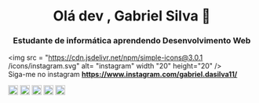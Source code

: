<h1 align = "center"> Olá dev , Gabriel Silva 🤘 </h1>
<h3 align = "center"> Estudante de informática aprendendo Desenvolvimento Web </h3>

  <img src = "https://cdn.jsdelivr.net/npm/simple-icons@3.0.1 /icons/instagram.svg" alt= "instagram" width "20" height="20"  />  
  Siga-me no instagram **https://www.instagram.com/gabriel.dasilva11/**



<p align = "left">
  <img src = "https://devicons.github.io/devicon/devicon.git/icons/react/react-original-wordmark.svg" alt = "react" width = "20" height = "20" />
<img src = "https://devicons.github.io/devicon/devicon.git/icons/css3/css3-original-wordmark.svg" alt = "css3" width = "20" height = "20" />
<img src = "https://devicons.github.io/devicon/devicon.git/icons/html5/html5-original-wordmark.svg" alt = "html5" width = "20" height = "20" />
<img src = "https://devicons.github.io/devicon/devicon.git/icons/python/python-original.svg" alt = "python" width = "20" height = "20" />
 <img src = "https://devicons.github.io/devicon/devicon.git/icons/javascript/javascript-original.svg" alt = "javascript" width = "20" height = "20" />


</p>
